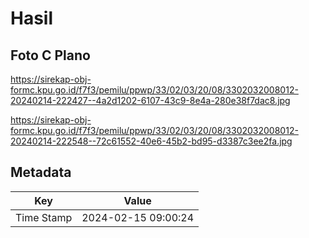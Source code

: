 # Hasil

## Foto C Plano

https://sirekap-obj-formc.kpu.go.id/f7f3/pemilu/ppwp/33/02/03/20/08/3302032008012-20240214-222427--4a2d1202-6107-43c9-8e4a-280e38f7dac8.jpg

https://sirekap-obj-formc.kpu.go.id/f7f3/pemilu/ppwp/33/02/03/20/08/3302032008012-20240214-222548--72c61552-40e6-45b2-bd95-d3387c3ee2fa.jpg


## Metadata

| Key        | Value               |
| ---------- | ------------------- |
| Time Stamp | 2024-02-15 09:00:24 |



